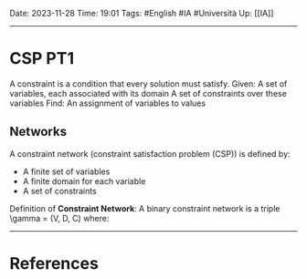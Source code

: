 Date: 2023-11-28
Time: 19:01
Tags: #English #IA #Università 
Up: [[IA]]

---
# CSP PT1

A constraint is a condition that every solution must satisfy.
Given:
	A set of variables, each associated with its domain
	A set of constraints over these variables
Find:
	An assignment of variables to values

## Networks

A constraint network (constraint satisfaction problem (CSP)) is defined by:
- A finite set of variables
- A finite domain for each variable
- A set of constraints

Definition of **Constraint Network**: 
A binary constraint network is a triple \gamma = (V, D, C) where:


---
# References
